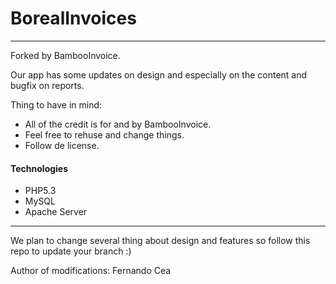 # **BorealInvoices**

---

Forked by BambooInvoice.

Our app has some updates on design and especially on the content and bugfix on reports.

Thing to have in mind:

 * All of the credit is for and by BambooInvoice.
 * Feel free to rehuse and change things.
 * Follow de license.

#### Technologies
- PHP5.3
- MySQL
- Apache Server

---

We plan to change several thing about design and features so follow this repo to update your branch :)


Author of modifications: Fernando Cea